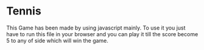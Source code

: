 # Tennis
This Game has been made by using javascript mainly.
To use it you just have to run this file in your browser and you can play it till the score become 5 to any of side which will win the game.
